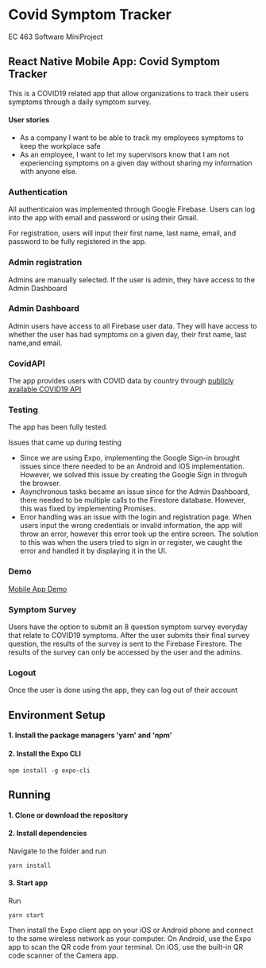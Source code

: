 # Covid Symptom Tracker
EC 463 Software MiniProject


## React Native Mobile App: Covid Symptom Tracker
This is a COVID19 related app that allow organizations to track their users symptoms through a daily symptom survey. 

#### User stories
* As a company I want to be able to track my employees symptoms to keep the workplace safe
* As an employee, I want to let my supervisors know that I am not experiencing symptoms on a given day without sharing my information with anyone else.

### Authentication
All authenticaion was implemented through Google Firebase. Users can log into the app with email and password or using their Gmail. 

For registration, users will input their first name, last name, email, and password to be fully registered in the app. 

### Admin registration
Admins are manually selected. If the user is admin, they have access to the Admin Dashboard

### Admin Dashboard
Admin users have access to all Firebase user data. They will have access to whether the user has had symptoms on a given day, their first name, last name,and email.

### CovidAPI
The app provides users with COVID data by country through [publicly available COVID19 API](COVID19api.com)

### Testing 
The app has been fully tested. 

Issues that came up during testing
* Since we are using Expo, implementing the Google Sign-in brought issues since there needed to be an Android and iOS implementation. However, we solved this issue by creating the Google Sign in throguh the browser.
* Asynchronous tasks became an issue since for the Admin Dashboard, there needed to be multiple calls to the Firestore database. However, this was fixed by implementing Promises.
* Error handling was an issue with the login and registration page. When users input the wrong credentials or invalid information, the app will throw an error, however this error took up the entire screen. The solution to this was when the users tried to sign in or register, we caught the error and handled it by displaying it in the UI.

### Demo
[Mobile App Demo](https://youtu.be/WRs7Vjz7dAs)

### Symptom Survey
Users have the option to submit an 8 question symptom survey everyday that relate to COVID19 symptoms. After the user submits their final survey question, the results of the survey is sent to the Firebase Firestore. The results of the survey can only be accessed by the user and the admins.

### Logout
Once the user is done using the app, they can log out of their account


## Environment Setup
#### 1. Install the package managers 'yarn' and 'npm'

#### 2. Install the Expo CLI
```
npm install -g expo-cli
```
## Running

#### 1. Clone or download the repository

#### 2. Install dependencies
Navigate to the folder and run
```
yarn install
```

#### 3. Start app
Run
```
yarn start
```

Then install the Expo client app on your iOS or Android phone and connect to the same wireless network as your computer. On Android, use the Expo app to scan the QR code from your terminal. On iOS, use the built-in QR code scanner of the Camera app.
